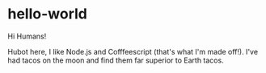 # hello-world

Hi Humans!

Hubot here, I like Node.js and Cofffeescript (that's what I'm made off!).
I've had tacos on the moon and find them far superior to Earth tacos.
